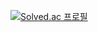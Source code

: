 [![Solved.ac
프로필](http://mazassumnida.wtf/api/v2/generate_badge?boj=pso5594)](https://solved.ac/pso5594)
